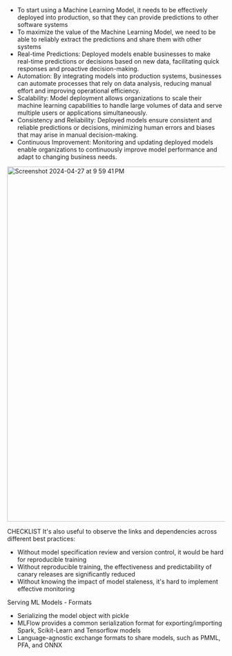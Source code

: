- To start using a Machine Learning Model, it needs to be effectively deployed into production, so that they can provide predictions to other software systems
- To maximize the value of the Machine Learning Model, we need to be able to reliably extract the predictions and share them with other systems
- Real-time Predictions: Deployed models enable businesses to make real-time predictions or decisions based on new data, facilitating quick responses and proactive decision-making.
- Automation: By integrating models into production systems, businesses can automate processes that rely on data analysis, reducing manual effort and improving operational efficiency.
- Scalability: Model deployment allows organizations to scale their machine learning capabilities to handle large volumes of data and serve multiple users or applications simultaneously.
- Consistency and Reliability: Deployed models ensure consistent and reliable predictions or decisions, minimizing human errors and biases that may arise in manual decision-making.
- Continuous Improvement: Monitoring and updating deployed models enable organizations to continuously improve model performance and adapt to changing business needs.


<img width="822" alt="Screenshot 2024-04-27 at 9 59 41 PM" src="https://github.com/andysingal/mlops/assets/20493493/29e55068-b9b0-4057-9ead-add557268ef7">

CHECKLIST
It's also useful to observe the links and dependencies across different best practices:
- Without model specification review and version control, it would be hard for reproducible training
- Without reproducible training, the effectiveness and predictability of canary releases are significantly reduced
- Without knowing the impact of model staleness, it's hard to implement effective monitoring

Serving ML Models - Formats
- Serializing the model object with pickle
- MLFlow provides a common serialization format for exporting/importing Spark, Scikit-Learn and Tensorflow models
- Language-agnostic exchange formats to share models, such as PMML, PFA, and ONNX



